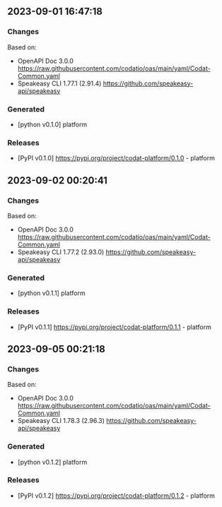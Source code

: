 

## 2023-09-01 16:47:18
### Changes
Based on:
- OpenAPI Doc 3.0.0 https://raw.githubusercontent.com/codatio/oas/main/yaml/Codat-Common.yaml
- Speakeasy CLI 1.77.1 (2.91.4) https://github.com/speakeasy-api/speakeasy
### Generated
- [python v0.1.0] platform
### Releases
- [PyPI v0.1.0] https://pypi.org/project/codat-platform/0.1.0 - platform

## 2023-09-02 00:20:41
### Changes
Based on:
- OpenAPI Doc 3.0.0 https://raw.githubusercontent.com/codatio/oas/main/yaml/Codat-Common.yaml
- Speakeasy CLI 1.77.2 (2.93.0) https://github.com/speakeasy-api/speakeasy
### Generated
- [python v0.1.1] platform
### Releases
- [PyPI v0.1.1] https://pypi.org/project/codat-platform/0.1.1 - platform

## 2023-09-05 00:21:18
### Changes
Based on:
- OpenAPI Doc 3.0.0 https://raw.githubusercontent.com/codatio/oas/main/yaml/Codat-Common.yaml
- Speakeasy CLI 1.78.3 (2.96.3) https://github.com/speakeasy-api/speakeasy
### Generated
- [python v0.1.2] platform
### Releases
- [PyPI v0.1.2] https://pypi.org/project/codat-platform/0.1.2 - platform